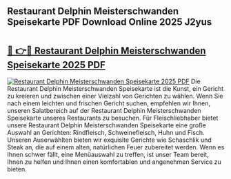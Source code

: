 ## Restaurant Delphin Meisterschwanden Speisekarte PDF Download Online 2025 J2yus

# <h2><a href="http://gccgzqt.nevu.top/?p=Restaurant+Delphin+Meisterschwanden+Speisekarte">🔗 👉🔴 Restaurant Delphin Meisterschwanden Speisekarte 2025 PDF</a></h2>

[![Restaurant Delphin Meisterschwanden Speisekarte 2025 PDF](https://i.imgur.com/dBaPXMq.png)](http://gccgzqt.nevu.top/?p=Restaurant+Delphin+Meisterschwanden+Speisekarte)
Die Restaurant Delphin Meisterschwanden Speisekarte ist die Kunst, ein Gericht zu kreieren und zwischen einer Vielzahl von Gerichten zu wählen. Wenn Sie nach einem leichten und frischen Gericht suchen, empfehlen wir Ihnen, unseren Salatbereich auf der Restaurant Delphin Meisterschwanden Speisekarte unseres Restaurants zu besuchen. Für Fleischliebhaber bietet unsere Restaurant Delphin Meisterschwanden Speisekarte eine große Auswahl an Gerichten: Rindfleisch, Schweinefleisch, Huhn und Fisch. Unseren Auserwählten bieten wir exquisite Gerichte wie Schaschlik und Steak an, die auf einem alten, natürlichen Feuer zubereitet werden. Wenn es Ihnen schwer fällt, eine Menüauswahl zu treffen, ist unser Team bereit, Ihnen zu helfen und Ihnen einen komfortablen und angenehmen Service zu bieten.
